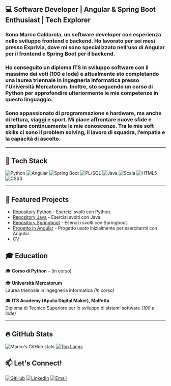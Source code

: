 ## 💻 Software Developer | Angular & Spring Boot Enthusiast | Tech Explorer

### Sono Marco Caldarola, un software developer con esperienza nello sviluppo frontend e backend. Ho lavorato per sei mesi presso Exprivia, dove mi sono specializzato nell'uso di Angular per il frontend e Spring Boot per il backend. 
### Ho conseguito un diploma ITS in sviluppo software con il massimo dei voti (100 e lode) e attualmente sto completando una laurea triennale in ingegneria informatica presso l'Università Mercatorum. Inoltre, sto seguendo un corso di Python per approfondire ulteriormente le mie competenze in questo linguaggio.
### Sono appassionato di programmazione e hardware, ma anche di lettura, viaggi e sport. Mi piace affrontare nuove sfide e ampliare continuamente le mie conoscenze. Tra le mie soft skills ci sono il problem solving, il lavoro di squadra, l’empatia e la capacità di ascolto.
---

## 🚀 Tech Stack
![Python](https://img.shields.io/badge/Python-3776AB?style=for-the-badge&logo=python&logoColor=white)
![Angular](https://img.shields.io/badge/Angular-DD0031?style=for-the-badge&logo=angular&logoColor=white)
![Spring Boot](https://img.shields.io/badge/Spring%20Boot-6DB33F?style=for-the-badge&logo=springboot&logoColor=white)
![PL/SQL](https://img.shields.io/badge/PL/SQL-003B57?style=for-the-badge&logo=oracle&logoColor=white)
![Java](https://img.shields.io/badge/Java-ED8B00?style=for-the-badge&logo=java&logoColor=white)
![Scala](https://img.shields.io/badge/Scala-DC322F?style=for-the-badge&logo=scala&logoColor=white)
![HTML5](https://img.shields.io/badge/HTML5-E34F26?style=for-the-badge&logo=html5&logoColor=white)
![CSS3](https://img.shields.io/badge/CSS3-1572B6?style=for-the-badge&logo=css3&logoColor=white)

---

## 📌 Featured Projects

- [Repository Python](https://github.com/MarCalll/Deposito_MarcoCaldarola) - Esercizi svolti con Python.
- [Repository Java](https://github.com/MarCalll/Caldarola-Marco) - Esercizi svolti con Java.
- [Repository Springboot](https://github.com/MarCalll/MarcoCaldarolaEE) - Esercizi svolti con Springboot.
- [Progetto in Angular](https://github.com/MarCalll/NuovoFrontEnd) - Progetto usato inizialmente per esercitarmi con Angular.
- [CV](https://github.com/MarCalll/MarCalll/blob/main/CANVA%20MARCO%20CALDAROLA%2030-10.pdf)

## 🎓 Education

🎓 **Corso di Python** – (in corso)

🎓 **Università Mercatorum**  
Laurea triennale in ingegneria informatica *(In corso)*

🎓 **ITS Academy (Apulia Digital Maker), Molfetta**  
Diploma di Tecnico Superiore per lo sviluppo di sistemi software *(100 e lode)*

---

## 🔥 GitHub Stats

![Marco's GitHub stats](https://github-readme-stats.vercel.app/api?username=MarCalll&show_icons=true&theme=tokyonight) [![Top Langs](https://github-readme-stats.vercel.app/api/top-langs/?username=MarCalll&layout=compact&theme=tokyonight)](https://github.com/anuraghazra/github-readme-stats)



## 📫 Let's Connect!

[![GitHub](https://img.shields.io/badge/GitHub-181717?style=for-the-badge&logo=github&logoColor=white)](https://github.com/MarCalll)
[![LinkedIn](https://img.shields.io/badge/LinkedIn-0077B5?style=for-the-badge&logo=linkedin&logoColor=white)](https://www.linkedin.com/in/marco-caldarola)
[![Email](https://img.shields.io/badge/Email-D14836?style=for-the-badge&logo=gmail&logoColor=white)](mailto:mcaldarola0808@gmail.com)
